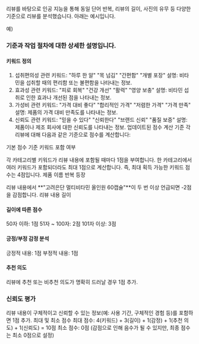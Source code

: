 리뷰를 바탕으로 인공 지능을 통해 동일 단어 반복, 리뷰의 길이, 사진의 유무 등 다양한 기준으로 리뷰를 분석했습니다. 아래는 예시입니다.

예)

### 기준과 작업 절차에 대한 상세한 설명입니다.

#### 키워드 정의
1. 섭취편의성
관련 키워드:
"하루 한 알"
"목 넘김"
"간편함"
"개별 포장"
설명: 비타민을 섭취할 때의 편리함 또는 불편함을 나타내는 정보.
2. 효과성
관련 키워드:
"피로 회복"
"건강 개선"
"활력"
"영양 보충"
설명: 비타민 섭취로 인한 효과나 개선된 점을 나타내는 정보.
3. 가성비
관련 키워드:
"가격 대비 좋다"
"합리적인 가격"
"저렴한 가격"
"가격 만족"
설명: 제품의 가격 대비 만족도를 나타내는 정보.
4. 신뢰도
관련 키워드:
"믿을 수 있다"
"신뢰한다"
"브랜드 신뢰"
"품질 보증"
설명: 제품이나 제조 회사에 대한 신뢰도를 나타내는 정보.
업데이트된 점수 계산 기준
각 리뷰에 대해 다음과 같은 기준으로 점수를 계산합니다:

기본 점수 기준
키워드 포함 여부

각 카테고리별 키워드가 리뷰 내용에 포함될 때마다 1점을 부여합니다.
한 카테고리에서 여러 키워드가 포함되더라도 최대 1점으로 계산합니다.
즉, 최대 획득 가능한 키워드 점수는 4점입니다.
제품 이름 반복 등장

리뷰 내용에서 **"고려은단 멀티비타민 올인원 60캡슐"**이 두 번 이상 언급되면 -2점을 감점합니다.
리뷰 내용 길이

#### 길이에 따른 점수
50자 이하: 1점
51자 ~ 100자: 2점
101자 이상: 3점

#### 긍정/부정 감정 분석
긍정적 내용: 1점
부정적 내용: 1점

#### 추천 의도
리뷰에 추천 또는 비추천 의도가 명확히 드러날 경우 1점 추가.

### 신뢰도 평가
리뷰 내용이 구체적이고 신뢰할 수 있는 정보(예: 사용 기간, 구체적인 경험 등)를 포함하면 1점 추가.
최대 및 최소 점수
최대 점수: 4(키워드) + 3(길이) + 1(감정) + 1(추천 의도) + 1(신뢰도) = 10점
최소 점수: 0점 (감점으로 인해 음수가 될 수 있지만, 최종 점수는 최소 0점으로 설정)
